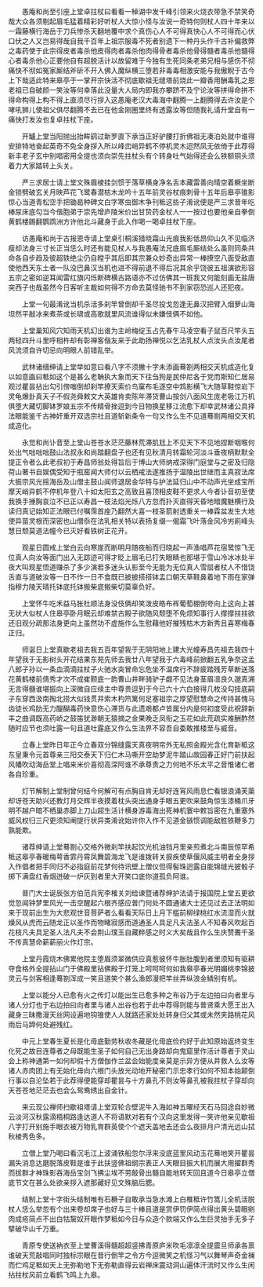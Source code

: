 <!-- { "loadSidebar": true } -->
　　愚庵和尚至引座上堂卓拄杖曰看看一棹湖中发千峰引领来火烧衣带急不禁笑奇哉大众各须剔起眉毛猛着精彩好听杖人大惊小怪与汝说一奇特何则杖人四十年来以一霜藤横行海岳于刀兵惨杀天翻地覆中求个真伤心人不可得真快心人不可得而心伏口伏之人又岂易得哉自我千百年上祖宗服毒不死者别遗下一种丹头作千古补偏救弊之毒药使于此宗得皮者毒杀他皮得肉者毒杀他肉得骨者毒杀他骨得髓者毒杀他髓得心者毒杀他心正要他自有超脱活计以故留难于今独有生死同条老弟兄相与感伤不彻痛快不彻如冤家厮结斧斫不开入佛入魔纵横三堕若非毒毒相激安能与我傲睨于古今上下哉适此特来皋亭于一掌开宗快活不彻底歇祖无缝塔前烧此一瓣香用酬毒乳之恩老祖已自破颜一笑汝等何幸落此没量大人局内即我亦攀跻不及宁论汝等拼得命拼不得命构得上构不得上直须尽行拶入这愚庵老汉大毒海中翻腾一上翻腾得去许汝是个哮吼狮儿使祖父俱尽翻腾不去已在他金刚圈里终有透露汝等但随我礼请升堂自有一痛快打发汝也复卓拄杖下座。

　　开罏上堂当阳抛出抬眸鹞过新罗直下承当正好驴腰打折佛祖无凑泊处就中谁得安排特地奋起英奇不免全身拶入所以峰峦峭异鹤不停机灵木迢然凤无依倚于此荐得新丰老子玄中别唱密用全提也须向崇先拄杖头有个转身吐气始得还会么铁额铜头须着力大家踏转上头关。

　　严三求居士请上堂文殊眉棱挂剑惯于落草横身净名舌本藏雷善向晴空着橛坐断金锁劈破玄关月映芦花飞鹭春潜枯木龙吟十五年前灵谷杖痕刺骨十五年后皋亭锥影惊心当道青松空手把锄曷种碑文白字寒虫御木争刊秪这些子淆讹便是严三求昔年吃棒尿床底勾当今偕胞弟于崇先增庐陵米价出甘贽药金杖人一一按过也要他亲自拳倒黄鹤楼踢翻鹦鹉洲方许他北斗藏身于此入作喝一喝卓拄杖下座。

　　访愚庵和尚于古报恩寺请上堂桌引桐溪猎晓霜山光痕我影低昂仰山久不见临济瘦却法身三寸长正当恁么时还有能见杖人与我愚庵法兄底眉毛厮结处么虽则同条共命各自步趋及彼超轶绝尘仍自瞠乎其后即其宗兼众妙奇出异常一棒撩空八面受敌直使他西天东土者一队没巴鼻汉当机也进不得前退不得后况其余乎饶彼五祖演欲形容五宗之密如逆耳闻雷红旗闪烁断碑横古路语亦不过仿佛其一斑我又何能刻画无盐唐突西子也哉虽然今日客听主裁如何得不方命去莫怪驰书不到家窃恐巡人还犯夜。

　　上堂一句最淆讹当机杀活多刹竿曾倒却千圣尽投戈忽逢无鼻汉把臂入烟萝山海坦然平敲冰来煮茶或长啸或高歌就里风流谁得似未嫌伎俩不如他。

　　上堂巢知风穴知雨天机幻出谁为主岭梅绽玉占先春午马凌空看子鼠百尺竿头五两轻四升斗里呼相杵却有彰禅客偕友来于此助扬禅悦以乞法乳杖人点汝头点汝尾者风流须自许切忌向明眼人前错乱举。

　　武林诸缙绅请上堂举如意曰看八字不须撇十字未添画蓦劄两相交天机成造化复以如意画曰秪如这个是甚么老聃执大象而天下往刍狗是民仲尼各于党而斯知仁居易观过瞿昙拈出勾引傍嗤倒却刹竿撩天索价鸟窠布毛逐空中鸩影横飞大随草鞋惊岩下灵龟爆卦真天子不假尧舜敕文大英雄肯卖陈年滞货曹山按剑八面风生庞老吸江万机俱堕大藏切脚钵罗娘五宗不传精骨挫逗到今日物换星移江流愈下却幸武林诸公具择法眼能鉴千古神奸重开双选宗社且道斩新条令一句又作么生不见道蓦劄两相交天机成造化。

　　永觉和尚讣音至上堂山苍苍水茫茫藤林荒滞肌尪上不见天下不见地捏断咽喉何处出气咄咄咄鼓山法叔永和尚踏翻盘子也还有见秋清月转霜轮河淡斗垂夜柄默默全提正令者么此老叔初于寿昌师翁处得旨后于博山大师纳戒深得门庭堂与之密及归隐荷山著书自娱偶受知于瓶窑闻大师付以云栖戒法遂推扬于温陵出世继而主真寂法席大振宗风光摇海岳及山僧主鼓山闻师退居金华特与护法延归山中不动声光坐成宝所摩天峭异鹤不停机年登八十如太阳玄之高致且喜顶相皮鞋不更求人今者讣音初至使我换手捶胸哀泣不已正以寿昌一枝法焰光烁八方忽而扑灭直得天昏地暗魔魅横行及读归真记始知正法眼已付嘱霈首座乃翻然大喜一枝圣箭射透重关一棒霖盆发生大地使异苗灵根而深密也山僧忝在法乳相关特以表扬复缀一偈霜飞叶落金风冷屴崱峰头慧日颓莫道法幢今已灭好看铁树正花开。

　　观星日圆戒上堂白云向寒崖而断明月随夜船而归晓起一声渔唱芦花宿鹭惊飞无位真人向汝等面门出入无踪迹可得才眨上眉毛已打失眼睛也那堪于雪山冷冰冰处半夜大叫观星悟道赚杀了多少演若多迷头认影至今无能为无位真人雪屈者杖人不惜饶舌直与道破汝等一日不作一日不食既已披披搭搭钵盂口朝天草鞋鼻着地下雨在家弹指穆力陵天晴托钵底托钵搬柴底搬柴切莫辜负好。

　　上堂怀牛吃禾益马胀杜顺法身没伎俩却笑泼皮皓布裈葡萄棚倒夸向上这向上甚无状大似杖人住皋亭卧月眠云却难禁古殿子欲随风颓堕不免烦知事行人撑撑拄拄欲还旧观分疏那法身更向上虽然功不虚施作么生慰藉他好摧残枯木方新秀且喜寒梅春正归。

　　师诞日上堂真歇老祖去我五百年望我于无阴阳地上建大光幢寿昌先祖去我四十年望我于无影树头开花结果东苑先师去我廿八年望我于六毒峰前掀翻五乳争奈这孟八郎子孙以一条血滴滴拄杖子火驰水突冒命忘危坐不温席行不辞疲踏残芳草断送落花黄鹤楼前倩秀才次不成崔颢底一韵曹山井畔骑驴子觑不见法身茎眉凛良久邈真溯无言得髓谁堪振向上深微自应续主中尊贵逗到于今已六十六白接得几枚没勾挂底嗣子东穿西汲南掏北捞大似钱贯井索木杓笊篱何足塞祖宗之厚望慰慧命之传持甚愧马齿徒长鸡肋无力醍醐毒药快意伤心滞货与此遗艰都卢皆属分内是何初度受此祝辞新丰之曲调既高药峤之鼓笛犹渺朝无猿摘之金果晚乏凤衔之玉花如此荒疏实难酬酢然随时应节也须吐露一句且道吐露底又作么生法界不容吾自委敢推楼至与威音。

　　立春上堂昨日年正今立春双分锦缝露天真夜明帘外无私照金殿光含化育新秪这东皇秉令元首尊亲三阳交泰天下归仁木马嘶开空劫梦泥牛踏山故园春正好门前扶起风幡吹动海岳堂上唱来米价喜彻高深阿谁不承尊贵之力何地不乐太平之音惟诸仁者各自珍重。

　　灯节解制上堂制曾何结今何解可有点胸自肯无却好连宵风雨息伫看银浪涌芙蕖却讶苍天助兴还教灯月交辉半夜摸着枕头突出通身手眼五更吹来鼓角惊生漆桶爪牙明不越户暗不栖巢赤脚上刀山超生活计横身游毒海出死神机寰中敕旨密在九重塞外威风权归三尺更须知阐提行状异类淆讹始许你入作不见道金镞惯调能敌胜铁鞭多力孰能欺。

　　诸荐绅请上堂蓦劄心交格外微刹竿扶起饮光机油铛月里亲煎煮北斗南辰惊罕希秪这皋亭春暖梅萼香霏丹霄凤舞碧海龙飞是谁拨转关捩疾使草偃风威主明者全身拶入作倡者把手同归不必指庭前花梦何待讯壁上僧仪但得髻珠迥露自能锦缝光披骰子掷下满盘红香烟迸破一炉灰到者里大开笑口底你道孤负阿谁。

　　普门大士诞辰张方伯范兵宪李榷关刘给谏暨诸荐绅护法请于报国院上堂五更欲觉忽闻钟梦里风光一击空醒起六根齐感应普门何处不圆通诸大士还见过去正法明如来于现前出生为大悲观世音菩萨者么看看天际日上月下槛前柳绿桃红水流湿而火就燥风从虎而云随龙正以圣作而物睹寂感而道通圣人具足凡夫法圣人不知春风吹起百花枝凡夫具足圣人法凡夫不会荆山璞玉自藏粹感之时义大矣哉且作么生庆赞聻千圣不传真慧命薪薪丽火作灯宗。

　　上堂丹霞烧木佛累他院主堕眉须翠微供应真惹彼怀牛胀肚腹到者里须知有驱耕夺食格外全提拈山门于佛殿里拈佛殿于灯笼上呵呵呵何如我皋亭春光明媚桃李锦披灵云与剑客相逢蓦劄浑成一笑且道笑个甚么渔郎漫把竿丝弄纵浪金鳞别有机。

　　上堂以能分人已愈有火之传灯以能出生已愈多种之布谷乃于左边拍曰向者里与诸人分灯也于右边拍曰向者里与诸人出谷也若于此中荐得则能与普贤乘大愿王出入藏身三昧撒漫天丝网设遍地钩锥使人人就路还家处处转身归父其或未然夹路桃花风雨后马蹄何处避残红。

　　中元上堂春生夏长是化毋底勤劳秋收冬藏是化毋底俭约好于此知原始返终变生化死之故目连尊者之母既能生圣子如何自己无出身路却向鬼窟里作活计尊者于灵山会上称神通第一如何却假十方僧伽作兰盆会始能度亲莫是示异方便从井救人么汝等诸人赤肉团上有无始化毋向六根门头放光动地开秘密门示忠孝行如何不知本始颠倒行事以自沦坠若于此荐得便能穿却瞿昙与十方鼻孔不则汝等鼻孔被我拄杖子穿却向天苍苍地茫茫去也会么鸳鸯绣出自金针。

　　来云现公禅师扫歇祖塔请上堂双轮合壁泥牛入海如神五曜经天石马回途自妙微云淡河汉秋露滴梧桐路逢达道人不将语默对若有个汉向这里发得一笑许他亲见歇祖八字打开别施手眼衣被万物乳育群英使个个遮天盖地去还会么夜排月户清光远山拭秋棱秀色多。

　　立僧上堂乃喝曰看沉毛江上波涌铁船忽尔浮来没底蓝里风动玉花蓦地笑开瞿昙漏失消息达磨脱落皮鞋是谁于此扶竖佛祖纲宗表正人天眼目振大机而展大用擢群秀而拔群才神珠影吞海岳宝剑飞拂尘埃不劳敲骨出髓自能地转天回且道今日皋亭立僧底节文在甚么处欲亲拶入遮那藏好见文殊脑后腮。

　　结制上堂十字街头结制唯有石橛子自敢承当急水滩上白椎秪许竹篙儿全机活脱杖人恁么举忽有个出来卷却席子也好与三十棒且道是赏伊罚伊简点得出黄头碧眼剜肉成疮简点不出白牯黧奴开眼作梦秪如今日与众造个款端又作么生巨灵抬手无多子擘破华山千万重。

　　青原专使送衲衣至上堂曹溪得髓超超竖拂青原庐米吹毛凛凛全提震旦师承各禀谁破天荒敲唱同时独标宗眼在昔行倒竿之令方今逗微笑之机怪习气以舞琴声奇金襕而伫鸡足秪如天上无弥勒地下无弥勒直得云岩禅床震动洞山遍体汗流时又作么生闲拈拄杖风前立看鹤飞鸣上九皋。

